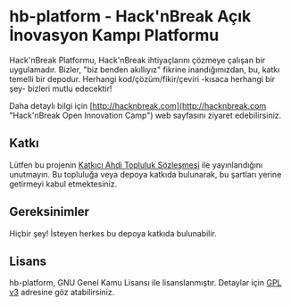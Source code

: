 # hb-platform - Hack'nBreak Açık İnovasyon Kampı Platformu
Hack'nBreak Platformu, Hack'nBreak ihtiyaçlarını çözmeye çalışan bir uygulamadır. Bizler, "biz benden akıllıyız" fikrine inandığımızdan, bu, katkı temelli bir depodur. Herhangi kod/çözüm/fikir/çeviri -kısaca herhangi bir şey- bizleri mutlu edecektir!

Daha detaylı bilgi için [http://hacknbreak.com](http://hacknbreak.com "Hack'nBreak Open Innovation Camp") web sayfasını ziyaret edebilirsiniz.

## Katkı
Lütfen bu projenin [Katkıcı Ahdi Topluluk Sözleşmesi](CODE_OF_CONDUCT_TR.md) ile yayınlandığını unutmayın. Bu topluluğa veya depoya katkıda bulunarak, bu şartları yerine getirmeyi kabul etmektesiniz.

## Gereksinimler
Hiçbir şey! İsteyen herkes bu depoya katkıda bulunabilir.

## Lisans
hb-platform, GNU Genel Kamu Lisansı ile lisanslanmıştır. Detaylar için [GPL v3](http://ozgurlisanslar.org.tr/gpl/gpl-v3/ "GPL v3 | Özgür Lisanslar") adresine göz atabilirsiniz.
